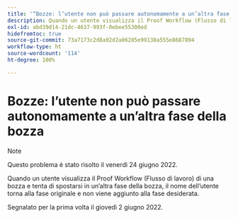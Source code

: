 ```yaml
---
title: '“Bozze: l’utente non può passare autonomamente a un’altra fase della bozza”'
description: Quando un utente visualizza il Proof Workflow (Flusso di lavoro) di una bozza e tenta di spostarsi in un’altra fase della bozza, il nome dell’utente torna alla fase originale e non viene aggiunto alla fase desiderata.
exl-id: abd39d14-21dc-4637-993f-0ebee55300ed
hidefromtoc: true
source-git-commit: 73a7173c2d8a92d2a06285e99138a555e8687894
workflow-type: ht
source-wordcount: '114'
ht-degree: 100%

---
```


# Bozze: l’utente non può passare autonomamente a un’altra fase della bozza

>[!NOTE]
>
>Questo problema è stato risolto il venerdì 24 giugno 2022.

Quando un utente visualizza il Proof Workflow (Flusso di lavoro) di una bozza e tenta di spostarsi in un’altra fase della bozza, il nome dell’utente torna alla fase originale e non viene aggiunto alla fase desiderata.

Segnalato per la prima volta il giovedì 2 giugno 2022.

